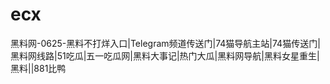 # ecx
黑料网-0625-黑料不打烊入口|Telegram频道传送门|74猫导航主站|74猫传送门|黑料网线路|51吃瓜|五一吃瓜网|黑料大事记|热门大瓜|黑料网导航|黑料女星重生|黑料||881比鸭

